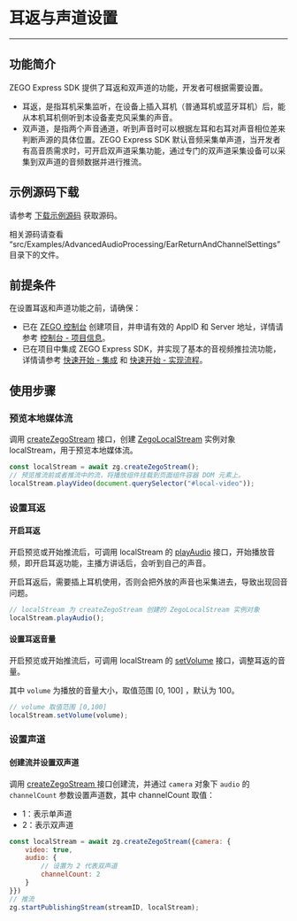 # 耳返与声道设置

- - -

## 功能简介

ZEGO Express SDK 提供了耳返和双声道的功能，开发者可根据需要设置。

- 耳返，是指耳机采集监听，在设备上插入耳机（普通耳机或蓝牙耳机）后，能从本机耳机侧听到本设备麦克风采集的声音。
- 双声道，是指两个声音通道，听到声音时可以根据左耳和右耳对声音相位差来判断声源的具体位置。ZEGO Express SDK 默认音频采集单声道，当开发者有高音质需求时，可开启双声道采集功能，通过专门的双声道采集设备可以采集到双声道的音频数据并进行推流。

## 示例源码下载

请参考 [下载示例源码](https://doc-zh.zego.im/article/3211) 获取源码。

相关源码请查看 “src/Examples/AdvancedAudioProcessing/EarReturnAndChannelSettings” 目录下的文件。

## 前提条件

在设置耳返和声道功能之前，请确保：

- 已在 [ZEGO 控制台](https://console.zego.im) 创建项目，并申请有效的 AppID 和 Server 地址，详情请参考 [控制台 - 项目信息](/console/project-info)。
- 已在项目中集成 ZEGO Express SDK，并实现了基本的音视频推拉流功能，详情请参考 [快速开始 - 集成](https://doc-zh.zego.im/article/199) 和 [快速开始 - 实现流程](https://doc-zh.zego.im/article/7638)。

## 使用步骤

### 预览本地媒体流

调用 [createZegoStream](https://doc-zh.zego.im/article/api?doc=Express_Video_SDK_API~javascript_web~class~ZegoExpressEngine#create-zego-stream) 接口，创建 [ZegoLocalStream](https://doc-zh.zego.im/article/api?doc=Express_Video_SDK_API~javascript_web~class~ZegoLocalStream) 实例对象 localStream，用于预览本地媒体流。

```js
const localStream = await zg.createZegoStream();
// 预览推流前或者推流中的流，将播放组件挂载到页面组件容器 DOM 元素上。
localStream.playVideo(document.querySelector("#local-video"));
```

### 设置耳返

#### 开启耳返

开启预览或开始推流后，可调用 localStream 的 [playAudio](https://doc-zh.zego.im/article/api?doc=Express_Video_SDK_API~javascript_web~class~ZegoStreamView#play-audio) 接口，开始播放音频，即开启耳返功能，主播方讲话后，会听到自己的声音。

<Warning title="注意">


开启耳返后，需要插上耳机使用，否则会把外放的声音也采集进去，导致出现回音问题。

</Warning>



```javascript
// localStream 为 createZegoStream 创建的 ZegoLocalStream 实例对象
localStream.playAudio();
```

#### 设置耳返音量

开启预览或开始推流后，可调用 localStream 的 [setVolume](https://doc-zh.zego.im/article/api?doc=Express_Video_SDK_API~javascript_web~class~ZegoExpressPlayer#set-volume) 接口，调整耳返的音量。

其中 `volume` 为播放的音量大小，取值范围 [0, 100] ，默认为 100。

```javascript
// volume 取值范围 [0,100]
localStream.setVolume(volume);
```

### 设置声道

#### 创建流并设置双声道

调用 [createZegoStream ](https://doc-zh.zego.im/article/api?doc=Express_Video_SDK_API~javascript_web~class~ZegoExpressEngine#create-zego-stream) 接口创建流，并通过 `camera` 对象下 `audio` 的 `channelCount` 参数设置声道数，其中 channelCount 取值：

* 1：表示单声道
* 2：表示双声道

```javascript
const localStream = await zg.createZegoStream({camera: {
    video: true,
    audio: {
        // 设置为 2 代表双声道
        channelCount: 2
    }
}})
// 推流
zg.startPublishingStream(streamID, localStream);
```
